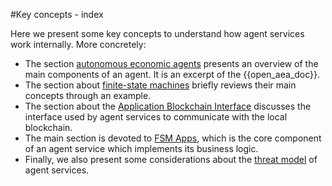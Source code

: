 #Key concepts - index

Here we present some key concepts to understand how agent services work internally. More concretely:

  * The section [autonomous economic agents](aea.md) presents an overview of the main components of an agent. It is an excerpt of the {{open_aea_doc}}.
  * The section about [finite-state machines](fsm.md) briefly reviews their main concepts through an example.
  * The section about the [Application Blockchain Interface](abci.md) discusses the interface used by agent services to communicate with the local blockchain.
  * The main section is devoted to [FSM Apps](fsm_app_introduction.md), which is the core component of an agent service which implements its business logic.
  * Finally, we also present some considerations about the [threat model](threat_model.md) of agent services.
